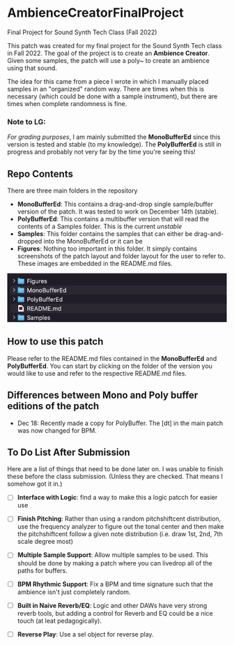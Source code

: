 # AmbienceCreatorFinalProject
Final Project for Sound Synth Tech Class (Fall 2022)

This patch was created for my final project for the Sound Synth Tech class in Fall 2022. The goal of the project is to create an **Ambience Creator**. Given some samples, the patch will use a poly~ to create an ambience using that sound.

The idea for this came from a piece I wrote in which I manually placed samples in an "organized" random way. There are times when this is necessary (which could be done with a sample instrument), but there are times when complete randomness is fine. 

### Note to LG:
*For grading purposes*, I am mainly submitted the **MonoBufferEd** since this version is tested and stable (to my knowledge). The **PolyBufferEd** is still in progress and probably not very far by the time you're seeing this!

## Repo Contents
There are three main folders in the repository
- **MonoBufferEd**: This contains a drag-and-drop single sample/buffer version of the patch. It was tested to work on December 14th (stable). 
- **PolyBufferEd**: This contains a multibuffer version that will read the contents of a Samples folder. This is the current *unstable* 
- **Samples**: This folder contains the samples that can either be drag-and-dropped into the MonoBufferEd or it can be 
- **Figures**: Nothing too important in this folder. It simply contains screenshots of the patch layout and folder layout for the user to refer to. These images are embedded in the README.md files.

![FolderLayout](Figures/FolderLayout.png)

## How to use this patch
Please refer to the README.md files contained in the **MonoBufferEd** and **PolyBufferEd**. You can start by clicking on the folder of the version you would like to use and refer to the respective README.md files. 

## Differences between Mono and Poly buffer editions of the patch
- Dec 18: Recently made a copy for PolyBuffer. The [dt] in the main patch was now changed for BPM.



## To Do List After Submission
Here are a list of things that need to be done later on. I was unable to finish these before the class submission. (Unless they are checked. That means I somehow got it in.)
- [ ] **Interface with Logic**: find a way to make this a logic patcch for easier use
- [ ] **Finish Pitching**: Rather than using a random pitchshiftcent distribution, use the frequency analyzer to figure out the tonal center and then make the pitchshiftcent follow a given note distribution (i.e. draw 1st, 2nd, 7th scale degree most)
- [ ] **Multiple Sample Support**: Allow multiple samples to be used. This should be done by making a patch where you can livedrop all of the paths for buffers.
- [ ] **BPM Rhythmic Support**: Fix a BPM and time signature such that the ambience isn't just completely random.
- [ ] **Built in Naive Reverb/EQ**: Logic and other DAWs have very strong reverb tools, but adding a control for Reverb and EQ could be a nice touch (at leat pedagogically).
- [ ] **Reverse Play**: Use a sel object for reverse play. 

